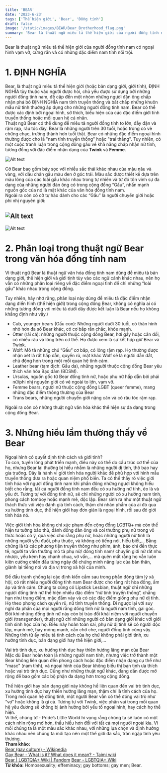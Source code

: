 ```yaml
---
title: 'BEAR'
date: '2023-6-23'
tags: ['Thể hiện giới', 'Bear', 'Đồng tính']
draft: false
image: '/static/images/BEAR/Bear_Brotherhood_flag.png'
summary: 'Bear là thuật ngữ miêu tả thể hiện giới của người đồng tính nam có ngoại hình vạm vỡ, cứng rắn và có những đặc điểm nam tính nổi trội.'
---
```


Bear là thuật ngữ miêu tả thể hiện giới của người đồng tính nam có ngoại hình vạm vỡ, cứng rắn và có những đặc điểm nam tính nổi trội.

# **1. ĐỊNH NGHĨA**

Bear, là thuật ngữ miêu tả thể hiện giới (hoặc bản dạng giới, giới tính), ĐỊNH NGHĨA tùy thuộc vào người được hỏi, chủ yếu được sử dụng bởi những người đồng tính nam, đề cập đến một nhóm những người đàn ông chấp nhận phá bỏ ĐỊNH NGHĨA nam tính truyền thống và bất chấp những khuôn mẫu nữ tính thường áp dụng cho những người đồng tính nam. Bear có thể được xác định bởi ngoại hình, sở thích, biểu hiện của các đặc điểm giới tính truyền thống hoặc mối quan hệ cá nhân.\
Thuật ngữ Bear có thể dùng để miêu tả người đồng tính to lớn, đầy đặn và rậm rạp, râu tóc dày. Bear là những người trên 30 tuổi, hoặc trong có vẻ chững chạc, trưởng thành hơn tuổi thật. Bear có những đặc điểm ngoại hình thường được cho là "nam tính truyền thống" hoặc "trai thẳng". Tuy nhiên, có một cuộc tranh luận trong cộng đồng gấu về khả năng chấp nhận nữ tính, tương đồng với đặc điểm nhận dạng của **Twink** và **Femme**.

![Alt text](/static/images/BEAR/Bear_Brotherhood_flag.png 'Cờ tự hào của Bear')

Cờ Bear bao gồm bảy sọc với nhiều sắc thái khác nhau của màu nâu và vàng, với dấu chân gấu màu đen ở góc trái. Màu sắc được thiết kế dựa trên màu lông của các loài gấu khác nhau trong tự nhiên và từ đó tôn vinh sự đa dạng của những người đàn ông có trong cộng đồng “Gấu”, nhấn mạnh nguồn gốc của nó là mặt khác của văn hóa đồng tính nam.\
Ngoài ra còn có cờ tự hào dành cho các “Gấu” là người chuyển giới hoặc phi nhị nguyên giới:

## ![Alt text](/static/images/BEAR/1.png 'Cờ tự hào của Transgender Bear')

![Alt text](/static/images/BEAR/2.png 'Cờ tự hào của Non-binary Bear')

# **2. Phân loại trong thuật ngữ Bear trong văn hóa đồng tính nam**

Vì thuật ngữ Bear là thuật ngữ văn hóa đồng tính nam dùng để miêu tả bản dạng giới, thể hiện giới và giới tính tùy vào các ngữ cảnh khác nhau, nên họ vẫn có những phân loại riêng về đặc điểm ngoại tình để chỉ những “loài gấu” khác nhau trong cộng đồng.

Tuy nhiên, hãy nhớ rằng, phân loại này dùng để miêu tả đặc điểm nhận dạng điển hình (thể hiện giới) trong cộng đồng Bear, không có nghĩa ai có những tương đồng với miêu tả dưới dây được kết luận là Bear nếu họ không khẳng định như vậy.\

-   Cub, younger bears (Gấu con): Những người dưới 30 tuổi, có thân hình nhỏ hơn đa số Bear khác, có cơ bắp rắn chắc, khỏe mạnh.
-   Otter (rái cá): những người thuộc cộng đồng Bear, hơi gầy hoặc cân đối, có nhiều râu và lông trên cơ thể. Họ được xem là sự kết hợp giữ Bear và Twink.
-   Wolf: Mô tả những chú “Gấu” cơ bắp, có lông rậm rạp. Họ thường được nhận xét là rất hấp dẫn, quyến rũ, mặt khác Wolf sẽ là người dẫn dắt, chủ động hơn trong một mối quan hệ tình cảm.
-   Leather bear (tạm dịch: Gấu da), những người thuộc cộng đồng Bear yêu thích văn hóa Bạo dâm (BDSM).
-   Ursulas, nguồn gốc từ Bear đồng tính nữ, hoặc phụ nữ hấp dẫn bởi phái nữ/phi nhị nguyên giới có vẻ ngoài to lớn, vạm vỡ.
-   Femme bears, người nữ thuộc cộng đồng LGBT (queer femme), mang những đặc điểm thông thường của Bear
-   Trans bears, những người chuyển giới nặng cân và có râu tóc rậm rạp.

Ngoài ra còn có những thuật ngữ văn hóa khác thể hiện sự đa dạng trong cộng đồng Bear.

# **3. Những hiểu lầm thường thấy về Bear**

Ngoại hình có quyết định tính cách và giới tính?\
To con, tuyến lông phát triển mạnh, điều này có thể do cấu trúc cơ thể của họ, nhưng Bear lại thường bị hiểu nhầm là những người dị tính, thô bạo hay gia trưởng. Đây là hành vi giới tính hóa người khác để phù hợp với hình mẫu truyền thông đưa ra hoặc quan niệm phổ biến. Ta có thể thấy rõ việc giới tính hóa với người đồng tính nam khi phần đông những người không hiểu biết cho rằng, tất cả người đồng tính nam đều có xu hướng nữ tính, ẻo lả và yếu ớt. Tương tự với đồng tính nữ, sẽ chỉ những người có xu hướng nam tính, phong cách tomboy hoặc mạnh mẽ, độc lập. Bear sinh ra như một thuật ngữ thách thức với việc đánh giá tính cách, thậm chí nhân phẩm của ai đó qua xu hướng tính dục, thể hiện giới hay đơn giản là ngoại hình, rồi sau đó giới tính hóa nó.

Việc giới tính hóa không chỉ xúc phạm đến cộng đồng LGBTQ+ mà còn thể hiện tư tưởng bảo thủ, đánh đồng đàn ông và coi thường phụ nữ trong vô thức hoặc cố ý, qua việc cho rằng phụ nữ, hoặc những người nữ tính là những người yếu đuối, phụ thuộc, và không có tiếng nói, hiểu biết,... Bằng chứng là từ các phương tiện truyền thông như phim, ảnh, báo chí đến thực tế, người ta vẫn thường mô tả phụ nữ/ đồng tính nam/ chuyển giới nữ rất nhu nhược, yếu kém hay chanh chua, vớ vẩn,... mà quên mất rằng họ vẫn luôn kiên cường chiến đấu từng ngày để chứng minh năng lực của bản thân, giành lại tiếng nói và địa vị trong xã hội của mình.

Để đấu tranh chống lại các định kiến cắm sau trong phần đông tâm lý xã hội, có rất nhiều người đồng tính nam Bear được cho rằng rất hòa đồng, ấm áp và tình cảm. Chúng ta cũng có Lipstick Lesbian, thuật ngữ chỉ những người đồng tính nữ thể hiện nhiều đặc điểm “nữ tính truyền thống”, chẳng hạn như trang điểm, mặc đầm váy và có các đặc điểm giống phụ nữ dị tính. Họ theo phong cách quyến rũ, nữ tính truyền thống. Đi ngược lại với suy nghĩ đa phần của mọi người rằng đồng tính nữ là người nam tính, gai góc. Đôi khi những đồng tính nữ này còn bị tráo đổi khái niệm với người chuyển giới (transgender), thuật ngữ chỉ những người có bản dạng giới khác với giới tính sinh học của họ. Điều này hoàn toàn sai, phụ nữ dị tính sẽ có người độc lập, mạnh mẽ, hay mỏng manh, cần chở che, người đồng tính cũng vậy. Những tính từ ấy miêu tả tính cách của họ chứ không phải giới tính, xu hướng tính dục, bản dạng giới hay thể hiện giới,...

Vai trò tình dục, xu hướng tính dục hay thiên hướng lãng mạn của Bear\
Mặc dù Bear hoàn toàn là những người nam tính, nhưng việc trở thành một Bear không liên quan đến phong cách hoặc đặc điểm nhận dạng cụ thể như "masc" (nam tính), và ngoại hình của Bear không biểu thị bạn tình ưa thích hoặc vai trò tình dục. Cũng như những thuật ngữ khác, đang dần được mở rộng để bao gồm các bộ phận đa dạng hơn trong cộng đồng.

Thể hiện giới hay bản dạng giới này không hề liên quan đến vai trò tình dục, xu hướng tính dục hay thiên hướng lãng mạn, thậm chí là tính cách của họ. Trong mối quan hệ đồng tính, một người Bear vẫn có thể đóng vai trò như “vợ” hoặc không là gì cả. Tương tự với Twink, việc phân vai trong mối quan hệ yêu đương sẽ không bị ảnh hưởng bởi yếu tố ngoại hình, hay cách họ thể hiện.\
Vì thế, chúng tớ - Pride’s Little World hi vọng rằng chúng ta sẽ luôn có một cách nhìn rộng mở hơn, thấu hiểu hơn đối với tất cả mọi người ngoài kia. Vì mỗi chúng ta là một màu sắc khác nhau, với những lựa chọn và định hướng khác nhau nên chúng ta mới tạo nên một thế giới đa sắc, tràn ngập tình yêu thương.\
**Tham khảo:**\
[Bear (gay culture) - Wikipedia](<https://en.wikipedia.org/wiki/Bear_(gay_culture)#:~:text=In%20gay%20culture%2C%20a%20bear,an%20image%20of%20rugged%20masculinity.>)\
[Gay Bear - What is it? What does it mean? - Taimi wiki](https://taimi.com/wiki/gay-bear-what-is-it-what-does-it-mean)\
[Bear | LGBTQIA+ Wiki | Fandom](https://lgbtqia.fandom.com/wiki/Bear)
[Bear - LGBTQIA+ Wiki](https://www.lgbtqia.wiki/wiki/Bear)\
**Từ khóa:** Homosexuality; effeminacy; gay bottoms; gay men; Bear.

